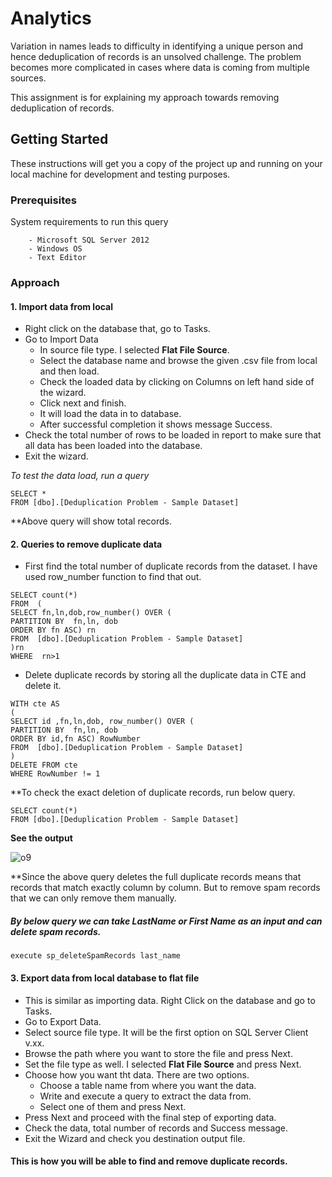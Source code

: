 # Analytics

Variation in names leads to difficulty in identifying a unique person and hence deduplication of records is an unsolved challenge. The problem becomes more complicated in cases where data is coming from multiple sources.

This assignment is for explaining my approach towards removing deduplication of records.

## Getting Started

These instructions will get you a copy of the project up and running on your local machine for development and testing purposes. 

### Prerequisites

System requirements to run this query

```
	- Microsoft SQL Server 2012
	- Windows OS 
	- Text Editor
```

### Approach

####	**1. Import data from  local**
	
- Right click on the database that, go to Tasks.
- Go to Import Data
  - In source file type. I selected **Flat File Source**.
  - Select the database name and browse the given .csv file from local and then load.
  - Check the loaded data by clicking on Columns on left hand side of the wizard.
  - Click next and finish.
  - It will load the data in to database. 
  - After successful completion it shows message Success.
- Check the total number of rows to be loaded in report to make sure that all data has been loaded into the database.
- Exit the wizard.
			
*To test the data load, run a query*

```
SELECT *
FROM [dbo].[Deduplication Problem - Sample Dataset]
```
**Above query will show total records.


#### **2. Queries to remove duplicate data** 
		 
- First find the total number of duplicate records from the dataset. I have used row_number function to find that out.
		  
```
SELECT count(*)
FROM  ( 
SELECT fn,ln,dob,row_number() OVER ( 
PARTITION BY  fn,ln, dob
ORDER BY fn ASC) rn
FROM  [dbo].[Deduplication Problem - Sample Dataset] 
)rn
WHERE  rn>1
```
		  
- Delete duplicate records by storing all the duplicate data in CTE and delete it.
		  
```
WITH cte AS
(
SELECT id ,fn,ln,dob, row_number() OVER ( 
PARTITION BY  fn,ln, dob
ORDER BY id,fn ASC) RowNumber
FROM  [dbo].[Deduplication Problem - Sample Dataset] 
)		 
DELETE FROM cte
WHERE RowNumber != 1
```
**To check the exact deletion of duplicate records, run below query.

```
SELECT count(*)
FROM [dbo].[Deduplication Problem - Sample Dataset]
```
**See the output**

![o9](https://user-images.githubusercontent.com/37592944/37763765-f1df679c-2de5-11e8-86b7-4a47595d8439.PNG)

**Since the above query deletes the full duplicate records means that records that match exactly column by column. But to remove spam
records that we can only remove them manually.


##### By below query we can take LastName or First Name as an input and can delete spam records.

```
execute sp_deleteSpamRecords last_name
```
			
#### **3. Export data from local database to flat file**
	
- This is similar as importing data. Right Click on the database and go to Tasks.
- Go to Export Data.
- Select source file type. It will be the first option on SQL Server Client v.xx.
- Browse the path where you want to store the file and press Next.
- Set the file type as well. I selected **Flat File Source** and press Next.
- Choose how you want tht data. There are two options.
  - Choose a table name from where you want the data.
  - Write and execute a query to extract the data from.
  - Select one of them and press Next.
- Press Next and proceed with the final step of exporting data.
- Check the data, total number of records and Success message.
- Exit the Wizard and check you destination output file.

#### This is how you will be able to find and remove duplicate records.

